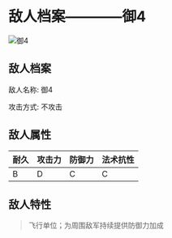 # 敌人档案————御4

![御4](./eneIcons/御4.png)

## 敌人档案

敌人名称: 御4

攻击方式: 不攻击

## 敌人属性

| 耐久      | 攻击力  | 防御力 | 法术抗性 |
|---------|------|-----|------|
| B | D | C | C |

## 敌人特性
> 飞行单位；为周围敌军持续提供防御力加成
